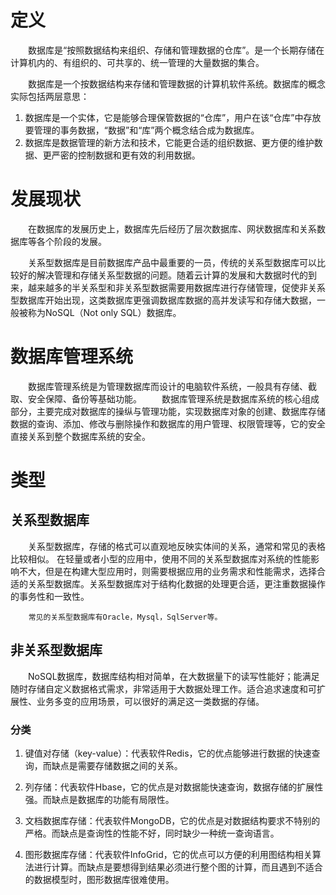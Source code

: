 # 定义
&emsp;&emsp;数据库是“按照数据结构来组织、存储和管理数据的仓库”。是一个长期存储在计算机内的、有组织的、可共享的、统一管理的大量数据的集合。

&emsp;&emsp;数据库是一个按数据结构来存储和管理数据的计算机软件系统。数据库的概念实际包括两层意思：
1. 数据库是一个实体，它是能够合理保管数据的“仓库”，用户在该“仓库”中存放要管理的事务数据，“数据”和“库”两个概念结合成为数据库。
2. 数据库是数据管理的新方法和技术，它能更合适的组织数据、更方便的维护数据、更严密的控制数据和更有效的利用数据。

# 发展现状
&emsp;&emsp;在数据库的发展历史上，数据库先后经历了层次数据库、网状数据库和关系数据库等各个阶段的发展。

&emsp;&emsp;关系型数据库是目前数据库产品中最重要的一员，传统的关系型数据库可以比较好的解决管理和存储关系型数据的问题。随着云计算的发展和大数据时代的到来，越来越多的半关系型和非关系型数据需要用数据库进行存储管理，促使非关系型数据库开始出现，这类数据库更强调数据库数据的高并发读写和存储大数据，一般被称为NoSQL（Not only SQL）数据库。 

# 数据库管理系统
&emsp;&emsp;数据库管理系统是为管理数据库而设计的电脑软件系统，一般具有存储、截取、安全保障、备份等基础功能。
&emsp;&emsp;数据库管理系统是数据库系统的核心组成部分，主要完成对数据库的操纵与管理功能，实现数据库对象的创建、数据库存储数据的查询、添加、修改与删除操作和数据库的用户管理、权限管理等，它的安全直接关系到整个数据库系统的安全。

# 类型

## 关系型数据库

&emsp;&emsp;关系型数据库，存储的格式可以直观地反映实体间的关系，通常和常见的表格比较相似。 在轻量或者小型的应用中，使用不同的关系型数据库对系统的性能影响不大，但是在构建大型应用时，则需要根据应用的业务需求和性能需求，选择合适的关系型数据库。关系型数据库对于结构化数据的处理更合适，更注重数据操作的事务性和一致性。

        常见的关系型数据库有Oracle，Mysql，SqlServer等。

## 非关系型数据库

&emsp;&emsp;NoSQL数据库，数据库结构相对简单，在大数据量下的读写性能好；能满足随时存储自定义数据格式需求，非常适用于大数据处理工作。适合追求速度和可扩展性、业务多变的应用场景，可以很好的满足这一类数据的存储。

### 分类

1. 键值对存储（key-value）：代表软件Redis，它的优点能够进行数据的快速查询，而缺点是需要存储数据之间的关系。

2. 列存储：代表软件Hbase，它的优点是对数据能快速查询，数据存储的扩展性强。而缺点是数据库的功能有局限性。

3. 文档数据库存储：代表软件MongoDB，它的优点是对数据结构要求不特别的严格。而缺点是查询性的性能不好，同时缺少一种统一查询语言。

4. 图形数据库存储：代表软件InfoGrid，它的优点可以方便的利用图结构相关算法进行计算。而缺点是要想得到结果必须进行整个图的计算，而且遇到不适合的数据模型时，图形数据库很难使用。


